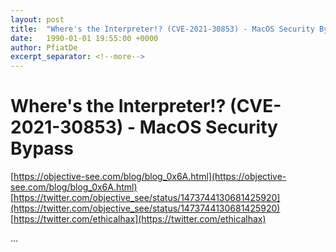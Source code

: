 ```yaml
---
layout: post
title:  "Where's the Interpreter!? (CVE-2021-30853) - MacOS Security Bypass"
date:   1990-01-01 19:55:00 +0000
author: PfiatDe
excerpt_separator: <!--more-->
---
```


# Where's the Interpreter!? (CVE-2021-30853) - MacOS Security Bypass
[https://objective-see.com/blog/blog_0x6A.html](https://objective-see.com/blog/blog_0x6A.html)
[https://twitter.com/objective_see/status/1473744130681425920](https://twitter.com/objective_see/status/1473744130681425920)
[https://twitter.com/ethicalhax](https://twitter.com/ethicalhax)

...
<!--more-->
